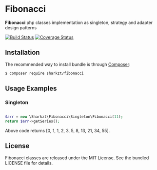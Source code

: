 Fibonacci
===========

**Fibonacci** php classes implementation as singleton, strategy and adapter design patterns

[![Build Status](https://travis-ci.org/Sharkzt/Fibonacci.svg?branch=master)](https://travis-ci.org/Sharkzt/Fibonacci)
[![Coverage Status](https://coveralls.io/repos/github/Sharkzt/Fibonacci/badge.svg)](https://coveralls.io/github/Sharkzt/Fibonacci)

Installation
------------

The recommended way to install bundle is through
[Composer](http://getcomposer.org/):

```bash
$ composer require sharkzt/fibonacci
```


Usage Examples
--------------

### Singleton

``` php

$arr = new \Sharkzt\Fibonacci\Singleton\Fibonacci(11);
return $arr->getSeries();

```

Above code returns [0, 1, 1, 2, 3, 5, 8, 13, 21, 34, 55].

License
-------

Fibonacci classes are released under the MIT License. See the bundled LICENSE file for
details.
